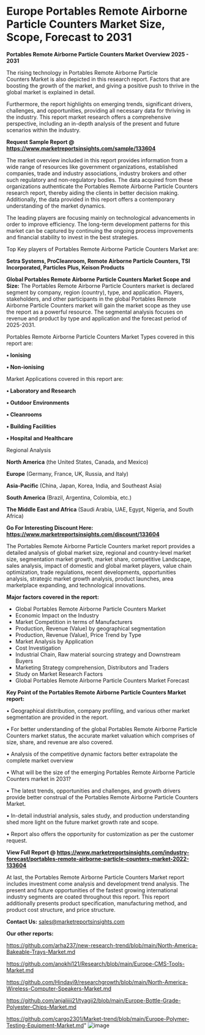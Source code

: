 # Europe Portables Remote Airborne Particle Counters Market Size, Scope, Forecast to 2031

<Strong> Portables Remote Airborne Particle Counters Market Overview 2025 - 2031</strong>

The rising technology in Portables Remote Airborne Particle Counters Market is also depicted in this research report. Factors that are boosting the growth of the market, and giving a positive push to thrive in the global market is explained in detail.

Furthermore, the report highlights on emerging trends, significant drivers, challenges, and opportunities, providing all necessary data for thriving in the industry. This report market research offers a comprehensive perspective, including an in-depth analysis of the present and future scenarios within the industry.

<strong>Request Sample Report @ <a href=https://www.marketreportsinsights.com/sample/133604>https://www.marketreportsinsights.com/sample/133604</a></strong>

The market overview included in this report provides information from a wide range of resources like government organizations, established companies, trade and industry associations, industry brokers and other such regulatory and non-regulatory bodies. The data acquired from these organizations authenticate the Portables Remote Airborne Particle Counters research report, thereby aiding the clients in better decision making. Additionally, the data provided in this report offers a contemporary understanding of the market dynamics.

The leading players are focusing mainly on technological advancements in order to improve efficiency. The long-term development patterns for this market can be captured by continuing the ongoing process improvements and financial stability to invest in the best strategies.

Top Key players of Portables Remote Airborne Particle Counters Market are:

<strong>Setra Systems, ProCleanroom, Remote Airborne Particle Counters, TSI Incorporated, Particles Plus, Keison Products</strong>

<strong><b>Global Portables Remote Airborne Particle Counters Market Scope and Size:</b></strong>
The Portables Remote Airborne Particle Counters market is declared segment by company, region (country), type, and application. Players, stakeholders, and other participants in the global Portables Remote Airborne Particle Counters market will gain the market scope as they use the report as a powerful resource. The segmental analysis focuses on revenue and product by type and application and the forecast period of 2025-2031.

Portables Remote Airborne Particle Counters Market Types covered in this report are:

<strong>• Ionising

• Non-ionising</strong>

Market Applications covered in this report are:

<strong>• Laboratory and Research

• Outdoor Environments

• Cleanrooms

• Building Facilities

• Hospital and Healthcare</strong> 

Regional Analysis

<strong>North America</strong> (the United States, Canada, and Mexico)

<strong>Europe</strong> (Germany, France, UK, Russia, and Italy)

<strong>Asia-Pacific</strong> (China, Japan, Korea, India, and Southeast Asia)

<strong>South America</strong> (Brazil, Argentina, Colombia, etc.)

<strong>The Middle East and Africa</strong> (Saudi Arabia, UAE, Egypt, Nigeria, and South Africa)

<strong>Go For Interesting Discount Here: <a href=https://www.marketreportsinsights.com/discount/133604>https://www.marketreportsinsights.com/discount/133604</a></strong>

The Portables Remote Airborne Particle Counters market report provides a detailed analysis of global market size, regional and country-level market size, segmentation market growth, market share, competitive Landscape, sales analysis, impact of domestic and global market players, value chain optimization, trade regulations, recent developments, opportunities analysis, strategic market growth analysis, product launches, area marketplace expanding, and technological innovations.

<strong><b>Major factors covered in the report:</b></strong>
<ul>
  <li>Global Portables Remote Airborne Particle Counters Market </li>
  <li>Economic Impact on the Industry</li>
  <li>Market Competition in terms of Manufacturers</li>
  <li>Production, Revenue (Value) by geographical segmentation</li>
  <li>Production, Revenue (Value), Price Trend by Type</li>
  <li>Market Analysis by Application</li>
  <li>Cost Investigation</li>
  <li>Industrial Chain, Raw material sourcing strategy and Downstream Buyers</li>
  <li>Marketing Strategy comprehension, Distributors and Traders</li>
  <li>Study on Market Research Factors</li>
  <li>Global Portables Remote Airborne Particle Counters Market Forecast</li>
</ul>

<strong><b>Key Point of the Portables Remote Airborne Particle Counters Market report:</b></strong>

• Geographical distribution, company profiling, and various other market segmentation are provided in the report.

• For better understanding of the global Portables Remote Airborne Particle Counters market status, the accurate market valuation which comprises of size, share, and revenue are also covered.

• Analysis of the competitive dynamic factors better extrapolate the complete market overview

• What will be the size of the emerging Portables Remote Airborne Particle Counters market in 2031?

• The latest trends, opportunities and challenges, and growth drivers provide better construal of the Portables Remote Airborne Particle Counters Market.

• In-detail industrial analysis, sales study, and production understanding shed more light on the future market growth rate and scope.

• Report also offers the opportunity for customization as per the customer request.

<strong><b>View Full Report @ <a href=https://www.marketreportsinsights.com/industry-forecast/portables-remote-airborne-particle-counters-market-2022-133604>https://www.marketreportsinsights.com/industry-forecast/portables-remote-airborne-particle-counters-market-2022-133604</a></b></strong>


At last, the Portables Remote Airborne Particle Counters Market report includes investment come analysis and development trend analysis. The present and future opportunities of the fastest growing international industry segments are coated throughout this report. This report additionally presents product specification, manufacturing method, and product cost structure, and price structure.

<strong>Contact Us:</strong>
sales@marketreportsinsights.com

<strong>Our other reports:</strong>

<a href=https://github.com/arha237/new-research-trend/blob/main/North-America-Bakeable-Trays-Market.md>https://github.com/arha237/new-research-trend/blob/main/North-America-Bakeable-Trays-Market.md</a>

<a href=https://github.com/anokhi121/Research/blob/main/Europe-CMS-Tools-Market.md>https://github.com/anokhi121/Research/blob/main/Europe-CMS-Tools-Market.md</a>

<a href=https://github.com/Hindavi9/researchgrowth/blob/main/North-America-Wireless-Computer-Speakers-Market.md>https://github.com/Hindavi9/researchgrowth/blob/main/North-America-Wireless-Computer-Speakers-Market.md</a>

<a href=https://github.com/anjaliiii21/tyagii2/blob/main/Europe-Bottle-Grade-Polyester-Chips-Market.md>https://github.com/anjaliiii21/tyagii2/blob/main/Europe-Bottle-Grade-Polyester-Chips-Market.md</a>

<a href=https://github.com/cargo2301/Market-trend/blob/main/Europe-Polymer-Testing-Equipment-Market.md>https://github.com/cargo2301/Market-trend/blob/main/Europe-Polymer-Testing-Equipment-Market.md</a>"
![image](https://github.com/user-attachments/assets/f5c09987-24c5-4fde-b550-92d68bfb999a)
